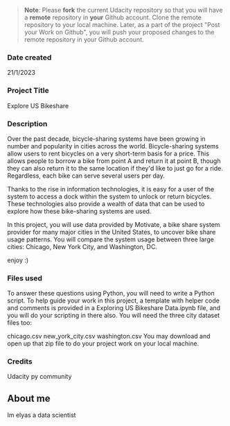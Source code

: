 >**Note**: Please **fork** the current Udacity repository so that you will have a **remote** repository in **your** Github account. Clone the remote repository to your local machine. Later, as a part of the project "Post your Work on Github", you will push your proposed changes to the remote repository in your Github account.

### Date created
21/1/2023

### Project Title
Explore US Bikeshare


### Description
Over the past decade, bicycle-sharing systems have been growing in number and popularity in cities across the world. Bicycle-sharing systems allow users to rent bicycles on a very short-term basis for a price. This allows people to borrow a bike from point A and return it at point B, though they can also return it to the same location if they'd like to just go for a ride. Regardless, each bike can serve several users per day.

Thanks to the rise in information technologies, it is easy for a user of the system to access a dock within the system to unlock or return bicycles. These technologies also provide a wealth of data that can be used to explore how these bike-sharing systems are used.

In this project, you will use data provided by Motivate, a bike share system provider for many major cities in the United States, to uncover bike share usage patterns. You will compare the system usage between three large cities: Chicago, New York City, and Washington, DC.

enjoy :)
### Files used
To answer these questions using Python, you will need to write a Python script. To help guide your work in this project, a template with helper code and comments is provided in a Exploring US Bikeshare Data.ipynb file, and you will do your scripting in there also. You will need the three city dataset files too:

chicago.csv
new_york_city.csv
washington.csv
You may download and open up that zip file to do your project work on your local machine.


### Credits
Udacity
py community  

## About me
Im elyas a data scientist
